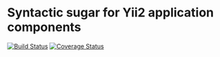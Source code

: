 # Syntactic sugar for Yii2 application components
[![Build Status](https://travis-ci.org/perf2k2/yii2-sugar.svg?branch=master)](https://travis-ci.org/perf2k2/yii2-sugar) [![Coverage Status](https://coveralls.io/repos/github/perf2k2/yii2-sugar/badge.svg?branch=master)](https://coveralls.io/github/perf2k2/yii2-sugar?branch=master)